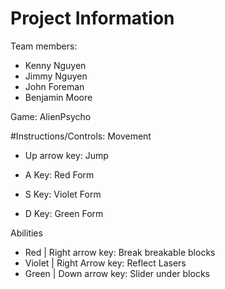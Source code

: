 # Project Information
Team members:
- Kenny Nguyen
- Jimmy Nguyen
- John Foreman
- Benjamin Moore

Game: AlienPsycho

#Instructions/Controls:
Movement
- Up arrow key: Jump

- A Key: Red Form
- S Key: Violet Form
- D Key: Green Form

Abilities
- Red | Right arrow key: Break breakable blocks
- Violet | Right Arrow key: Reflect Lasers
- Green | Down arrow key: Slider under blocks
